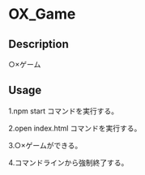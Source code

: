# OX_Game

## Description
○×ゲーム

## Usage
1.npm start コマンドを実行する。

2.open index.html コマンドを実行する。

3.○×ゲームができる。

4.コマンドラインから強制終了する。